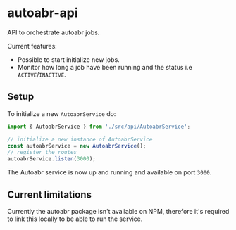 # autoabr-api

API to orchestrate autoabr jobs.

Current features:

- Possible to start initialize new jobs.
- Monitor how long a job have been running and the status i.e `ACTIVE`/`INACTIVE`.

## Setup

To initialize a new `AutoabrService` do:

```typescript
import { AutoabrService } from './src/api/AutoabrService';

// initialize a new instance of AutoabrService
const autoabrService = new AutoabrService();
// register the routes
autoabrService.listen(3000);
```

The Autoabr service is now up and running and available on port `3000`.

## Current limitations

Currently the autoabr package isn't available on NPM, therefore it's required to link this locally to be able to run the service.

